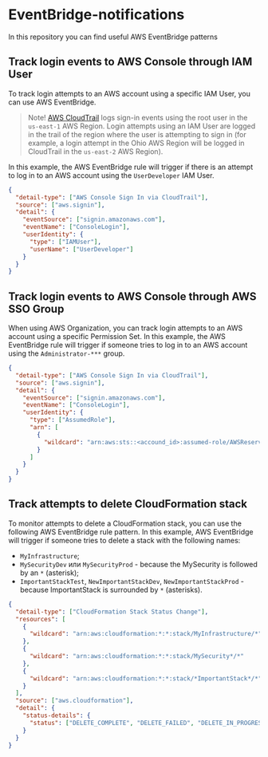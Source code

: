 # EventBridge-notifications

In this repository you can find useful AWS EventBridge patterns

## Track login events to AWS Console through IAM User

To track login attempts to an AWS account using a specific IAM User, you can use AWS EventBridge.

> Note! [AWS CloudTrail](https://docs.aws.amazon.com/awscloudtrail/latest/userguide/cloudtrail-event-reference-aws-console-sign-in-events.html "AWS CloudTrail") logs sign-in events using the root user in the `us-east-1` AWS Region. Login attempts using an IAM User are logged in the trail of the region where the user is attempting to sign in (for example, a login attempt in the Ohio AWS Region will be logged in CloudTrail in the `us-east-2` AWS Region).

In this example, the AWS EventBridge rule will trigger if there is an attempt to log in to an AWS account using the `UserDeveloper` IAM User.

```json
{
  "detail-type": ["AWS Console Sign In via CloudTrail"],
  "source": ["aws.signin"],
  "detail": {
    "eventSource": ["signin.amazonaws.com"],
    "eventName": ["ConsoleLogin"],
    "userIdentity": {
      "type": ["IAMUser"],
      "userName": ["UserDeveloper"]
    }
  }
}
```

## Track login events to AWS Console through AWS SSO Group

When using AWS Organization, you can track login attempts to an AWS account using a specific Permission Set. In this example, the AWS EventBridge rule will trigger if someone tries to log in to an AWS account using the `Administrator-***` group.

```json
{
  "detail-type": ["AWS Console Sign In via CloudTrail"],
  "source": ["aws.signin"],
  "detail": {
    "eventSource": ["signin.amazonaws.com"],
    "eventName": ["ConsoleLogin"],
    "userIdentity": {
      "type": ["AssumedRole"],
      "arn": [
        {
          "wildcard": "arn:aws:sts::<accound_id>:assumed-role/AWSReservedSSO_Administrator*/*"
        }
      ]
    }
  }
}
```

## Track attempts to delete CloudFormation stack

To monitor attempts to delete a CloudFormation stack, you can use the following AWS EventBridge rule pattern. In this example, AWS EventBridge will trigger if someone tries to delete a stack with the following names:

- `MyInfrastructure`;
- `MySecurityDev` или `MySecurityProd` - because the MySecurity is followed by an `*` (asterisk);
- `ImportantStackTest`, `NewImportantStackDev`, `NewImportantStackProd` - because ImportantStack is surrounded by `*` (asterisks).

```json
{
  "detail-type": ["CloudFormation Stack Status Change"],
  "resources": [
    {
      "wildcard": "arn:aws:cloudformation:*:*:stack/MyInfrastructure/*"
    },
    {
      "wildcard": "arn:aws:cloudformation:*:*:stack/MySecurity*/*"
    },
    {
      "wildcard": "arn:aws:cloudformation:*:*:stack/*ImportantStack*/*"
    }
  ],
  "source": ["aws.cloudformation"],
  "detail": {
    "status-details": {
      "status": ["DELETE_COMPLETE", "DELETE_FAILED", "DELETE_IN_PROGRESS"]
    }
  }
}
```
